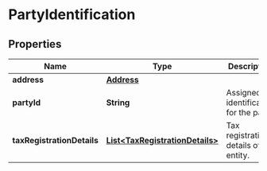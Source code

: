 # PartyIdentification

## Properties
Name | Type | Description | Notes
------------ | ------------- | ------------- | -------------
**address** | [**Address**](Address.md) |  |  [optional]
**partyId** | **String** | Assigned identification for the party. | 
**taxRegistrationDetails** | [**List&lt;TaxRegistrationDetails&gt;**](TaxRegistrationDetails.md) | Tax registration details of the entity. |  [optional]
